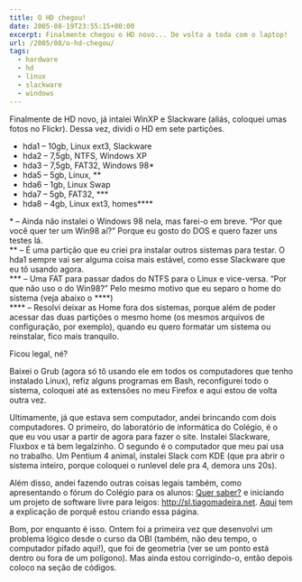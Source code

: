```yaml
---
title: O HD chegou!
date: 2005-08-19T23:55:15+00:00
excerpt: Finalmente chegou o HD novo... De volta a toda com o laptop!
url: /2005/08/o-hd-chegou/
tags:
  - hardware
  - hd
  - linux
  - slackware
  - windows
---
```


Finalmente de HD novo, já intalei WinXP e Slackware (aliás, coloquei umas fotos no Flickr). Dessa vez, dividi o HD em sete partições.

- hda1 – 10gb, Linux ext3, Slackware
- hda2 – 7,5gb, NTFS, Windows XP
- hda3 – 7,5gb, FAT32, Windows 98\*
- hda5 – 5gb, Linux, \*\*
- hda6 – 1gb, Linux Swap
- hda7 – 5gb, FAT32, \*\*\*
- hda8 – 4gb, Linux ext3, homes\*\*\*\*

\* – Ainda não instalei o Windows 98 nela, mas farei-o em breve. “Por que você quer ter um Win98 aí?” Porque eu gosto do DOS e quero fazer uns testes lá.  
\*\* – É uma partição que eu criei pra instalar outros sistemas para testar. O hda1 sempre vai ser alguma coisa mais estável, como esse Slackware que eu tô usando agora.  
\*\*\* – Uma FAT para passar dados do NTFS para o Linux e vice-versa. “Por que não uso o do Win98?” Pelo mesmo motivo que eu separo o home do sistema (veja abaixo o \*\*\*\*)  
\*\*\*\* – Resolvi deixar as Home fora dos sistemas, porque além de poder acessar das duas partições o mesmo home (os mesmos arquivos de configuração, por exemplo), quando eu quero formatar um sistema ou reinstalar, fico mais tranquilo.

Ficou legal, né?

Baixei o Grub (agora só tô usando ele em todos os computadores que tenho instalado Linux), refiz alguns programas em Bash, reconfigurei todo o sistema, coloquei até as extensões no meu Firefox e aqui estou de volta outra vez.

Ultimamente, já que estava sem computador, andei brincando com dois computadores. O primeiro, do laboratório de informática do Colégio, é o que eu vou usar a partir de agora para fazer o site. Instalei Slackware, Fluxbox e tá bem legalzinho. O segundo é o computador que meu pai usa no trabalho. Um Pentium 4 animal, instalei Slack com KDE (que pra abrir o sistema inteiro, porque coloquei o runlevel dele pra 4, demora uns 20s).

Além disso, andei fazendo outras coisas legais também, como apresentando o fórum do Colégio para os alunos: [Quer saber?][1] e iniciando um projeto de software livre para leigos: http://sl.tiagomadeira.net. [Aqui][2] tem a explicação de porquê estou criando essa página.

Bom, por enquanto é isso. Ontem foi a primeira vez que desenvolvi um problema lógico desde o curso da OBI (também, não deu tempo, o computador pifado aqui!), que foi de geometria (ver se um ponto está dentro ou fora de um polígono). Mas ainda estou corrigindo-o, então depois coloco na seção de códigos.

[1]: http://www.salesianoitajai.g12.br/quersaber
[2]: http://www.salesianoitajai.g12.br/quersaber/viewtopic.php?t=36
